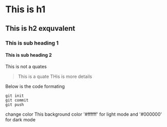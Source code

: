 # This is h1 
## This is h2 exquvalent
### This is sub heading 1
#### This is sub heading 2

This is not a quates
>This is a quate    THis is more details

Below is the code formating
```
git init
git commit 
git push

```
change color
This background color '#ffffff' for light mode and '#000000' for dark mode